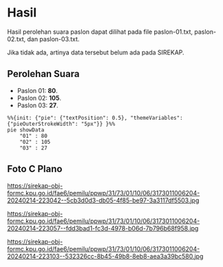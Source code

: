 # Hasil

Hasil perolehan suara paslon dapat dilihat pada file paslon-01.txt, paslon-02.txt, dan paslon-03.txt.

Jika tidak ada, artinya data tersebut belum ada pada SIREKAP.

## Perolehan Suara

 * Paslon 01: **80**.
 * Paslon 02: **105**.
 * Paslon 03: **27**.

```mermaid
%%{init: {"pie": {"textPosition": 0.5}, "themeVariables": {"pieOuterStrokeWidth": "5px"}} }%%
pie showData
    "01" : 80
    "02" : 105
    "03" : 27
```
## Foto C Plano

https://sirekap-obj-formc.kpu.go.id/fae6/pemilu/ppwp/31/73/01/10/06/3173011006204-20240214-223042--5cb3d0d3-db05-4f85-be97-3a3117df5503.jpg

https://sirekap-obj-formc.kpu.go.id/fae6/pemilu/ppwp/31/73/01/10/06/3173011006204-20240214-223057--fdd3bad1-fc3d-4978-b06d-7b796b68f958.jpg

https://sirekap-obj-formc.kpu.go.id/fae6/pemilu/ppwp/31/73/01/10/06/3173011006204-20240214-223103--532326cc-8b45-49b8-8eb8-aea3a39bc580.jpg
